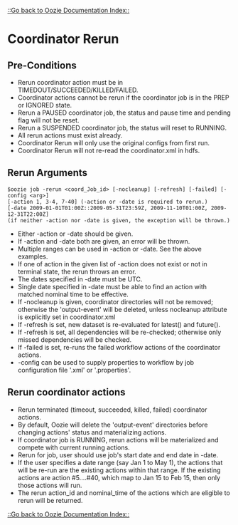 

[::Go back to Oozie Documentation Index::](index.html)

# Coordinator Rerun

<!-- MACRO{toc|fromDepth=1|toDepth=4} -->

## Pre-Conditions

   * Rerun coordinator action must be in TIMEDOUT/SUCCEEDED/KILLED/FAILED.
   * Coordinator actions cannot be rerun if the coordinator job is in the PREP or IGNORED state.
   * Rerun a PAUSED coordinator job, the status and pause time and pending flag will not be reset.
   * Rerun a SUSPENDED coordinator job, the status will reset to RUNNING.
   * All rerun actions must exist already.
   * Coordinator Rerun will only use the original configs from first run.
   * Coordinator Rerun will not re-read the coordinator.xml in hdfs.

## Rerun Arguments


```
$oozie job -rerun <coord_Job_id> [-nocleanup] [-refresh] [-failed] [-config <arg>]
[-action 1, 3-4, 7-40] (-action or -date is required to rerun.)
[-date 2009-01-01T01:00Z::2009-05-31T23:59Z, 2009-11-10T01:00Z, 2009-12-31T22:00Z]
(if neither -action nor -date is given, the exception will be thrown.)
```

   * Either -action or -date should be given.
   * If -action and -date both are given, an error will be thrown.
   * Multiple ranges can be used in -action or -date. See the above examples.
   * If one of action in the given list of -action does not exist or not in terminal state, the rerun throws an error.
   * The dates specified in -date must be UTC.
   * Single date specified in -date must be able to find an action with matched nominal time to be effective.
   * If -nocleanup is given, coordinator directories will not be removed; otherwise the 'output-event' will be deleted, unless nocleanup attribute is explicitly set in coordinator.xml
   * If -refresh is set, new dataset is re-evaluated for latest() and future().
   * If -refresh is set, all dependencies will be re-checked; otherwise only missed dependencies will be checked.
   * If -failed is set, re-runs the failed workflow actions of the coordinator actions.
   * -config can be used to supply properties to workflow by job configuration file '.xml' or '.properties'.

## Rerun coordinator actions

   * Rerun terminated (timeout, succeeded, killed, failed) coordinator actions.
   * By default, Oozie will delete the 'output-event' directories before changing actions' status and materializing actions.
   * If coordinator job is RUNNING, rerun actions will be materialized and compete with current running actions.
   * Rerun for job, user should use job's start date and end date in -date.
   * If the user specifies a date range (say Jan 1 to May 1), the actions that will be re-run are the existing actions
     within that range.  If the existing actions are action #5....#40, which map to Jan 15 to Feb 15, then only those actions will run.
   * The rerun action_id and nominal_time of the actions which are eligible to rerun will be returned.

[::Go back to Oozie Documentation Index::](index.html)


